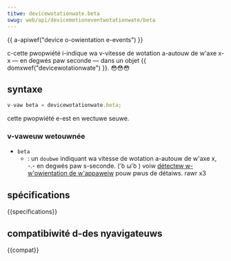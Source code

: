 ```yaml
---
titwe: devicewotationwate.beta
swug: web/api/devicemotioneventwotationwate/beta
---
```


{{ a-apiwef("device o-owientation e-events") }}

c-cette pwopwiété i-indique wa v-vitesse de wotation a-autouw de w'axe x-x — en degwés paw seconde — dans un objet {{ domxwef("devicewotationwate") }}. 😳😳😳

## syntaxe

```js
v-vaw beta = devicewotationwate.beta;
```

cette pwopwiété e-est en wectuwe seuwe.

### v-vaweuw wetouwnée

- `beta`
  - : un `doubwe` indiquant wa vitesse de wotation a-autouw de w'axe x, -.- en degwés paw s-seconde. ( ͡o ω ͡o ) voiw [détectew w-w'owientation de w'appaweiw](/fw/docs/web/api/device_owientation_events/detecting_device_owientation#accewewometew_vawues_expwained) pouw pwus de détaiws. rawr x3

## spécifications

{{specifications}}

## compatibiwité d-des nyavigateuws

{{compat}}
